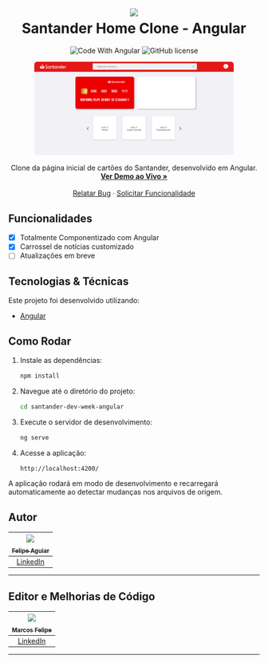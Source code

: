 
<div align="center">

<h1 align="center">
 <img src="https://user-images.githubusercontent.com/45159366/101415619-1b103500-389d-11eb-83f8-74f87abf5eaf.png">
  <br />
  Santander Home Clone - Angular
</h1>

<p align="center">
    <img 
        src="https://img.shields.io/badge/Code%20With-Angular%2016-E31918?logo=angular" 
        alt="Code With Angular">
    <img 
      alt="GitHub license" 
      src="https://img.shields.io/github/license/felipeAguiarCode/angular-santander-home-clone?color=E31918"
    >
</p> 

<div align="center">
    <a href="#">
      <img src=".github/assets/preview.png" width="400" alt="preview" />
    </a>
</div>

<p align="center">
    Clone da página inicial de cartões do Santander, desenvolvido em Angular.
    <br />
    <a href="## Usage"><strong>Ver Demo ao Vivo »</strong></a>
    <br />
    <br />
    <a href="https://github.com/felipeAguiarCode/angular-santander-home-clone/issues">Relatar Bug</a>
    ·
    <a href="https://github.com/felipeAguiarCode/angular-santander-home-clone/issues/new">Solicitar Funcionalidade</a>
</p>
</div>

## Funcionalidades
- [x] Totalmente Componentizado com Angular
- [x] Carrossel de notícias customizado
- [ ] Atualizações em breve

## Tecnologias & Técnicas

Este projeto foi desenvolvido utilizando:
-   [Angular](https://angular.io)

## Como Rodar

1. Instale as dependências:

    ```bash
    npm install
    ```

2. Navegue até o diretório do projeto:

    ```bash
    cd santander-dev-week-angular
    ```

3. Execute o servidor de desenvolvimento:

    ```bash
    ng serve
    ```

4. Acesse a aplicação:

    ```bash
    http://localhost:4200/
    ```

A aplicação rodará em modo de desenvolvimento e recarregará automaticamente ao detectar mudanças nos arquivos de origem.

## Autor

| [<img src="https://avatars3.githubusercontent.com/u/37452836?s=96&v=4"><br><sub>Felipe Aguiar</sub>](https://github.com/felipeAguiarCode) |
| :---------------------------------------------------------------------------------------------------------------------------------------: |
| [LinkedIn](www.linkedin.com/in/felipe-aguiar-exe) |

---

## Editor e Melhorias de Código

| [<img src="https://avatars.githubusercontent.com/u/51168082?s=400&u=7c22811a6f7c1b10ef2fa51de348b5edd772d890&v=4"><br><sub>Marcos Felipe</sub>](https://github.com/M-Felipe) |
| :---------------------------------------------------------------------------------------------------------------------------------------: |
| [LinkedIn](https://www.linkedin.com/in/marcos-felipe-de-freitas-batista-02b745183/) |

---
